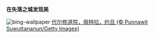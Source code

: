 
**在失落之城发现美**

![bing-wallpaper](https://www.bing.com/th?id=OHR.PetraMonastery_ZH-CN5091189333_1920x1080.jpg)
[代尔修道院，佩特拉，约旦 (© Punnawit Suwuttananun/Getty Images)](https://www.bing.com/search?q=%E4%BD%A9%E7%89%B9%E6%8B%89%E4%BB%A3%E5%B0%94%E4%BF%AE%E9%81%93%E9%99%A2&amp;form=hpcapt&amp;mkt=zh-cn)
  